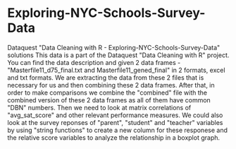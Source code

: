 # Exploring-NYC-Schools-Survey-Data
Dataquest "Data Cleaning with R - Exploring-NYC-Schools-Survey-Data" solutions
This data is a part of the Dataquest "Data Cleaning with R" project. You can find the data description and given 2 data frames - "Masterfile11_d75_final.txt and Masterfile11_gened_final" in 2 formats, excel and txt formats. We are extracting the data from these 2 files that is necessary for us and then combining these 2 data frames. 
 After that, in order to make comparisons we combine the "combined" file with the combined version of these 2 data frames as all of them have common "DBN" numbers. 
 Then we need to look at matrix correlations of "avg_sat_score" and other relevant performance measures. We could also look at the survey reponses of "parent", "student" and "teacher" variables by using "string functions" to create a new column for these responese and the relative score variables to analyze the relationship in a boxplot graph.
